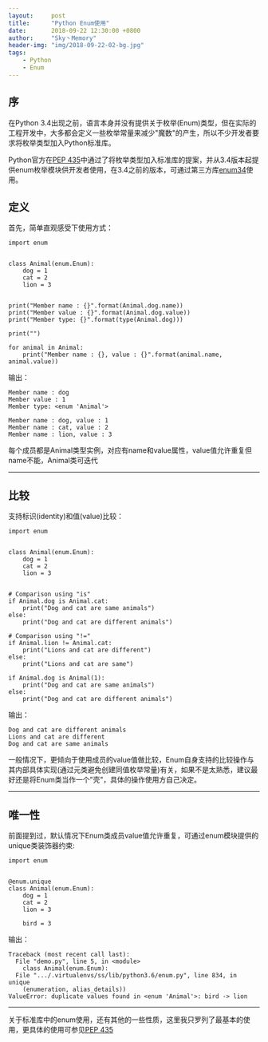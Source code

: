 ```yaml
---
layout:     post
title:      "Python Enum使用"
date:       2018-09-22 12:30:00 +0800
author:     "Sky丶Memory"
header-img: "img/2018-09-22-02-bg.jpg"
tags:
    - Python
    - Enum
---
```


## 序

在Python 3.4出现之前，语言本身并没有提供关于枚举(Enum)类型，但在实际的工程开发中，大多都会定义一些枚举常量来减少"魔数"的产生，所以不少开发者要求将枚举类型加入Python标准库。

Python官方在[PEP 435](https://www.python.org/dev/peps/pep-0435/)中通过了将枚举类型加入标准库的提案，并从3.4版本起提供enum枚举模块供开发者使用，在3.4之前的版本，可通过第三方库[enum34](https://pypi.org/project/enum34/)使用。

## 定义

首先，简单直观感受下使用方式：
```
import enum


class Animal(enum.Enum):
    dog = 1
    cat = 2
    lion = 3


print("Member name : {}".format(Animal.dog.name))
print("Member value : {}".format(Animal.dog.value))
print("Member type: {}".format(type(Animal.dog)))

print("")

for animal in Animal:
    print("Member name : {}, value : {}".format(animal.name, animal.value))

```
输出：
```
Member name : dog
Member value : 1
Member type: <enum 'Animal'>

Member name : dog, value : 1
Member name : cat, value : 2
Member name : lion, value : 3
```
每个成员都是Animal类型实例，对应有name和value属性，value值允许重复但name不能，Animal类可迭代

---

## 比较

支持标识(identity)和值(value)比较：
```
import enum


class Animal(enum.Enum):
    dog = 1
    cat = 2
    lion = 3


# Comparison using "is"
if Animal.dog is Animal.cat:
    print("Dog and cat are same animals")
else:
    print("Dog and cat are different animals")

# Comparison using "!="
if Animal.lion != Animal.cat:
    print("Lions and cat are different")
else:
    print("Lions and cat are same")

if Animal.dog is Animal(1):
    print("Dog and cat are same animals")
else:
    print("Dog and cat are different animals")

```
输出：
```
Dog and cat are different animals
Lions and cat are different
Dog and cat are same animals
```

一般情况下，更倾向于使用成员的value值做比较，Enum自身支持的比较操作与其内部具体实现(通过元类避免创建同值枚举常量)有关，如果不是太熟悉，建议最好还是将Enum类当作一个"壳"，具体的操作使用方自己决定。

---

## 唯一性

前面提到过，默认情况下Enum类成员value值允许重复，可通过enum模块提供的unique类装饰器约束:
```
import enum


@enum.unique
class Animal(enum.Enum):
    dog = 1
    cat = 2
    lion = 3

    bird = 3

```

输出：
```
Traceback (most recent call last):
  File "demo.py", line 5, in <module>
    class Animal(enum.Enum):
  File ".../.virtualenvs/ss/lib/python3.6/enum.py", line 834, in unique
    (enumeration, alias_details))
ValueError: duplicate values found in <enum 'Animal'>: bird -> lion

```

---

关于标准库中的enum使用，还有其他的一些性质，这里我只罗列了最基本的使用，更具体的使用可参见[PEP 435](https://www.python.org/dev/peps/pep-0435/)